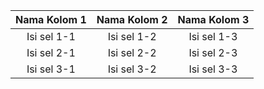 | Nama Kolom 1 | Nama Kolom 2 | Nama Kolom 3 |
|:------------:|:------------:|:------------:|
| Isi sel 1-1  | Isi sel 1-2  | Isi sel 1-3  |
| Isi sel 2-1  | Isi sel 2-2  | Isi sel 2-3  |
| Isi sel 3-1  | Isi sel 3-2  | Isi sel 3-3  |
